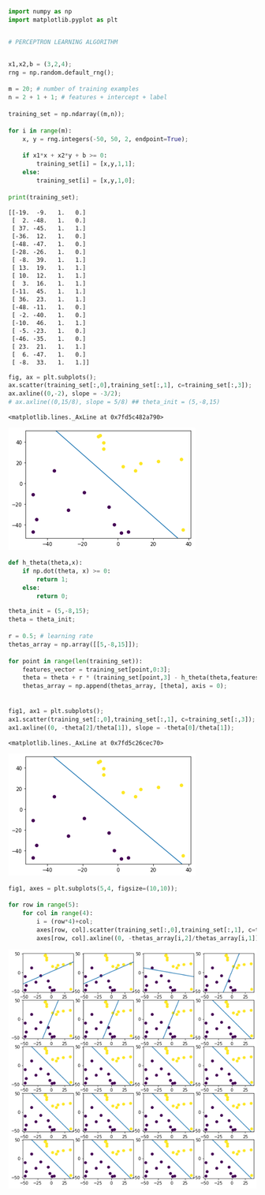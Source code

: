 ```python
import numpy as np
import matplotlib.pyplot as plt
```


```python

```


```python
# PERCEPTRON LEARNING ALGORITHM
```


```python

```


```python
x1,x2,b = (3,2,4);
rng = np.random.default_rng();

m = 20; # number of training examples
n = 2 + 1 + 1; # features + intercept + label 

training_set = np.ndarray((m,n));

for i in range(m):
    x, y = rng.integers(-50, 50, 2, endpoint=True);
    
    if x1*x + x2*y + b >= 0:
        training_set[i] = [x,y,1,1];
    else:
        training_set[i] = [x,y,1,0];

print(training_set);
```

    [[-19.  -9.   1.   0.]
     [  2. -48.   1.   0.]
     [ 37. -45.   1.   1.]
     [-36.  12.   1.   0.]
     [-48. -47.   1.   0.]
     [-28. -26.   1.   0.]
     [ -8.  39.   1.   1.]
     [ 13.  19.   1.   1.]
     [ 10.  12.   1.   1.]
     [  3.  16.   1.   1.]
     [-11.  45.   1.   1.]
     [ 36.  23.   1.   1.]
     [-48. -11.   1.   0.]
     [ -2. -40.   1.   0.]
     [-10.  46.   1.   1.]
     [ -5. -23.   1.   0.]
     [-46. -35.   1.   0.]
     [ 23.  21.   1.   1.]
     [  6. -47.   1.   0.]
     [ -8.  33.   1.   1.]]



```python
fig, ax = plt.subplots();
ax.scatter(training_set[:,0],training_set[:,1], c=training_set[:,3]);
ax.axline((0,-2), slope = -3/2);
# ax.axline((0,15/8), slope = 5/8) ## theta_init = (5,-8,15)
```




    <matplotlib.lines._AxLine at 0x7fd5c482a790>




    
![png](plots/L4_1.png)
    



```python
def h_theta(theta,x):
    if np.dot(theta, x) >= 0:
        return 1;
    else:
        return 0;
```


```python
theta_init = (5,-8,15);
theta = theta_init;

r = 0.5; # learning rate
thetas_array = np.array([[5,-8,15]]);

for point in range(len(training_set)):
    features_vector = training_set[point,0:3];
    theta = theta + r * (training_set[point,3] - h_theta(theta,features_vector))*features_vector;
    thetas_array = np.append(thetas_array, [theta], axis = 0);
    

fig1, ax1 = plt.subplots();
ax1.scatter(training_set[:,0],training_set[:,1], c=training_set[:,3]);
ax1.axline((0, -theta[2]/theta[1]), slope = -theta[0]/theta[1]);
```




    <matplotlib.lines._AxLine at 0x7fd5c26cec70>




    
![png](plots/L4_2.png)
    



```python
fig1, axes = plt.subplots(5,4, figsize=(10,10));

for row in range(5):
    for col in range(4):
        i = (row*4)+col;
        axes[row, col].scatter(training_set[:,0],training_set[:,1], c=training_set[:,3]);
        axes[row, col].axline((0, -thetas_array[i,2]/thetas_array[i,1]), slope = -thetas_array[i,0]/thetas_array[i,1]);
```


    
![png](plots/L4_3.png)
    

